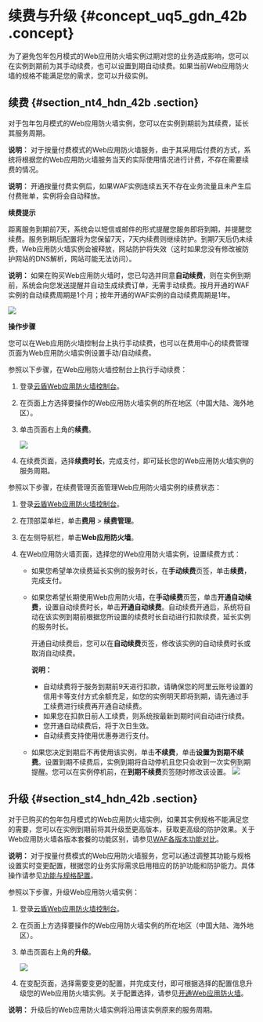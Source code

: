 # 续费与升级 {#concept_uq5_gdn_42b .concept}

为了避免包年包月模式的Web应用防火墙实例过期对您的业务造成影响，您可以在实例到期前为其手动续费，也可以设置到期自动续费。如果当前Web应用防火墙的规格不能满足您的需求，您可以升级实例。

## 续费 {#section_nt4_hdn_42b .section}

对于包年包月模式的Web应用防火墙实例，您可以在实例到期前为其续费，延长其服务周期。

**说明：** 对于按量付费模式的Web应用防火墙服务，由于其采用后付费的方式，系统将根据您的Web应用防火墙服务当天的实际使用情况进行计费，不存在需要续费的情况。

**说明：** 开通按量付费实例后，如果WAF实例连续五天不存在业务流量且未产生后付费账单，实例将会自动释放。

**续费提示**

距离服务到期前7天，系统会以短信或邮件的形式提醒您服务即将到期，并提醒您续费。服务到期后配置将为您保留7天，7天内续费则继续防护。到期7天后仍未续费，Web应用防火墙实例会被释放，网站防护将失效（这时如果您没有修改被防护网站的DNS解析，网站可能无法访问）。

**说明：** 如果在购买Web应用防火墙时，您已勾选并同意**自动续费**，则在实例到期前，系统会向您发送提醒并自动生成续费订单，无需手动续费。按月开通的WAF实例的自动续费周期是1个月；按年开通的WAF实例的自动续费周期是1年。

![](http://static-aliyun-doc.oss-cn-hangzhou.aliyuncs.com/assets/img/15543/15646458967406_zh-CN.png)

**操作步骤**

您可以在Web应用防火墙控制台上执行手动续费，也可以在费用中心的续费管理页面为Web应用防火墙实例设置手动/自动续费。

参照以下步骤，在Web应用防火墙控制台上执行手动续费：

1.  登录[云盾Web应用防火墙控制台](https://yundun.console.aliyun.com/?p=waf)。
2.  在页面上方选择要操作的Web应用防火墙实例的所在地区（中国大陆、海外地区）。
3.  单击页面右上角的**续费**。

    ![](http://static-aliyun-doc.oss-cn-hangzhou.aliyuncs.com/assets/img/15543/15646458967411_zh-CN.png)

4.  在续费页面，选择**续费时长**，完成支付，即可延长您的Web应用防火墙实例的服务周期。

参照以下步骤，在续费管理页面管理Web应用防火墙实例的续费状态：

1.  登录[云盾Web应用防火墙控制台](https://yundun.console.aliyun.com/?p=waf)。
2.  在顶部菜单栏，单击**费用** \> **续费管理**。
3.  在左侧导航栏，单击**Web应用防火墙**。
4.  在Web应用防火墙页面，选择您的Web应用防火墙实例，设置续费方式：

    -   如果您希望单次续费延长实例的服务时长，在**手动续费**页签，单击**续费**，完成支付。
    -   如果您希望长期使用Web应用防火墙，在**手动续费**页签，单击**开通自动续费**，设置自动续费时长，单击**开通自动续费**。自动续费开通后，系统将自动在该实例到期前根据您所设置的续费时长自动进行扣款续费，延长实例的服务时长。

        开通自动续费后，您可以在**自动续费**页签，修改该实例的自动续费时长或取消自动续费。

        **说明：** 

        -   自动续费将于服务到期前9天进行扣款，请确保您的阿里云账号设置的信用卡等支付方式余额充足，如您的实例明天即将到期，请先通过手工续费进行续费再开通自动续费。
        -   如果您在扣款日前人工续费，则系统按最新到期时间自动进行续费。
        -   您开通自动续费后，将于次日生效。
        -   自动续费支持使用优惠券进行支付。
    -   如果您决定到期后不再使用该实例，单击**不续费**，单击**设置为到期不续费**。设置到期不续费后，实例到期将自动停机且您只会收到一次实例到期提醒。您可以在实例停机前，在**到期不续费**页签随时修改该设置。
    ![](http://static-aliyun-doc.oss-cn-hangzhou.aliyuncs.com/assets/img/15543/15646458969702_zh-CN.png)


## 升级 {#section_st4_hdn_42b .section}

对于已购买的包年包月模式的Web应用防火墙实例，如果其实例规格不能满足您的需要，您可以在实例到期前将其升级至更高版本，获取更高级的防护效果。关于Web应用防火墙各版本套餐的功能区别，请参见[WAF各版本功能对比](cn.zh-CN/产品定价/开通WAF/WAF各版本功能说明.md#)。

**说明：** 对于按量付费模式的Web应用防火墙服务，您可以通过调整其功能与规格设置实时变更配置，根据您的业务实际需求启用相应的防护功能和防护能力。具体操作请参见[功能与规格配置](../../../../cn.zh-CN/用户指南/设置/功能与规格配置（按量付费模式）.md#)。

参照以下步骤，升级Web应用防火墙实例：

1.  登录[云盾Web应用防火墙控制台](https://yundun.console.aliyun.com/?p=waf)。
2.  在页面上方选择要操作的Web应用防火墙实例的所在地区（中国大陆、海外地区）。
3.  单击页面右上角的**升级**。

    ![](http://static-aliyun-doc.oss-cn-hangzhou.aliyuncs.com/assets/img/15543/15646458967412_zh-CN.png)

4.  在变配页面，选择需要变更的配置，并完成支付，即可根据选择的配置信息升级您的Web应用防火墙实例。关于配置选择，请参见[开通Web应用防火墙](cn.zh-CN/产品定价/开通WAF/开通Web应用防火墙.md#)。

**说明：** 升级后的Web应用防火墙实例将沿用该实例原来的服务周期。

